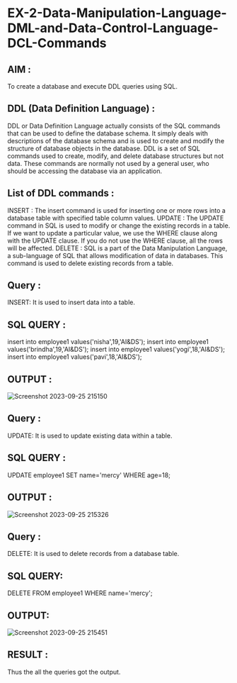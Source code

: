 # EX-2-Data-Manipulation-Language-DML-and-Data-Control-Language-DCL-Commands

## AIM :

To create a database and execute DDL queries using SQL.

## DDL (Data Definition Language) :

DDL or Data Definition Language actually consists of the SQL commands that can be used to define the database schema. It simply deals with descriptions of the database schema and is used to create and modify the structure of database objects in the database. DDL is a set of SQL commands used to create, modify, and delete database structures but not data. These commands are normally not used by a general user, who should be accessing the database via an application.

## List of DDL commands :

INSERT : The insert command is used for inserting one or more rows into a database table with specified table column values. 
UPDATE : The UPDATE command in SQL is used to modify or change the existing records in a table. If we want to update a particular value, we use the WHERE clause along with the UPDATE clause. If you do not use the WHERE clause, all the rows will be affected.
DELETE : SQL is a part of the Data Manipulation Language, a sub-language of SQL that allows modification of data in databases. This command is used to delete existing records from a table.


## Query :

INSERT: It is used to insert data into a table.

## SQL QUERY :

insert into employee1 values('nisha',19,'AI&DS');
insert into employee1 values('brindha',19,'AI&DS');
insert into employee1 values('yogi',18,'AI&DS');
insert into employee1 values('pavi',18,'AI&DS');

## OUTPUT :

![Screenshot 2023-09-25 215150](https://github.com/Abrinnisha6/EX-2-Data-Manipulation-Language-DML-and-Data-Control-Language-DCL-Commands/assets/118889454/a621c8da-f19a-4d13-8425-ef9682166a02)

## Query :

UPDATE: It is used to update existing data within a table.

## SQL QUERY :

UPDATE employee1 SET name='mercy' WHERE age=18;

## OUTPUT :

![Screenshot 2023-09-25 215326](https://github.com/Abrinnisha6/EX-2-Data-Manipulation-Language-DML-and-Data-Control-Language-DCL-Commands/assets/118889454/f8f720a0-720b-40cb-8d19-74f6bda4fb45)

## Query :

DELETE: It is used to delete records from a database table.

## SQL QUERY:

DELETE FROM employee1 WHERE name='mercy';

## OUTPUT:


![Screenshot 2023-09-25 215451](https://github.com/Abrinnisha6/EX-2-Data-Manipulation-Language-DML-and-Data-Control-Language-DCL-Commands/assets/118889454/81da491d-a48b-4b36-8c53-f4def86931dc)

## RESULT :

Thus the all the queries got the output.






























